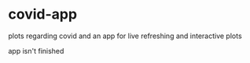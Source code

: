 # covid-app
plots regarding covid and an app for live refreshing and interactive plots

app isn't finished

